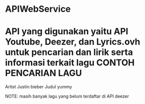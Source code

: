# APIWebService

API yang digunakan yaitu API Youtube, Deezer, dan Lyrics.ovh untuk pencarian dan lirik serta informasi terkait lagu
CONTOH PENCARIAN LAGU 
====================================
Artist			Justin bieber
Judul		yummy


NOTE:
masih banyak lagu yang belum terdaftar di API deezer
